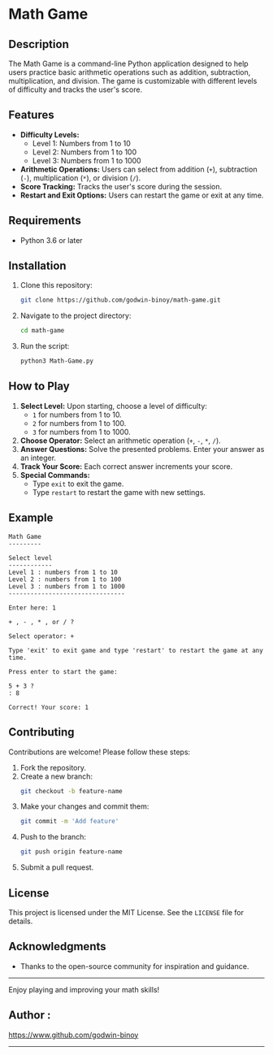 # Math Game

## Description
The Math Game is a command-line Python application designed to help users practice basic arithmetic operations such as addition, subtraction, multiplication, and division. The game is customizable with different levels of difficulty and tracks the user's score.

## Features
- **Difficulty Levels:**
  - Level 1: Numbers from 1 to 10
  - Level 2: Numbers from 1 to 100
  - Level 3: Numbers from 1 to 1000
- **Arithmetic Operations:** Users can select from addition (`+`), subtraction (`-`), multiplication (`*`), or division (`/`).
- **Score Tracking:** Tracks the user's score during the session.
- **Restart and Exit Options:** Users can restart the game or exit at any time.

## Requirements
- Python 3.6 or later

## Installation
1. Clone this repository:
   ```bash
   git clone https://github.com/godwin-binoy/math-game.git
   ```
2. Navigate to the project directory:
   ```bash
   cd math-game
   ```
3. Run the script:
   ```bash
   python3 Math-Game.py
   ```

## How to Play
1. **Select Level:** Upon starting, choose a level of difficulty:
   - `1` for numbers from 1 to 10.
   - `2` for numbers from 1 to 100.
   - `3` for numbers from 1 to 1000.
2. **Choose Operator:** Select an arithmetic operation (`+`, `-`, `*`, `/`).
3. **Answer Questions:** Solve the presented problems. Enter your answer as an integer.
4. **Track Your Score:** Each correct answer increments your score.
5. **Special Commands:**
   - Type `exit` to exit the game.
   - Type `restart` to restart the game with new settings.

## Example
```plaintext
Math Game
---------

Select level
------------
Level 1 : numbers from 1 to 10
Level 2 : numbers from 1 to 100
Level 3 : numbers from 1 to 1000
--------------------------------

Enter here: 1

+ , - , * , or / ?

Select operator: +

Type 'exit' to exit game and type 'restart' to restart the game at any time.

Press enter to start the game:

5 + 3 ?
: 8

Correct! Your score: 1
```

## Contributing
Contributions are welcome! Please follow these steps:
1. Fork the repository.
2. Create a new branch:
   ```bash
   git checkout -b feature-name
   ```
3. Make your changes and commit them:
   ```bash
   git commit -m 'Add feature'
   ```
4. Push to the branch:
   ```bash
   git push origin feature-name
   ```
5. Submit a pull request.

## License
This project is licensed under the MIT License. See the `LICENSE` file for details.

## Acknowledgments
- Thanks to the open-source community for inspiration and guidance.

---

Enjoy playing and improving your math skills!


## Author :
https://www.github.com/godwin-binoy

---
